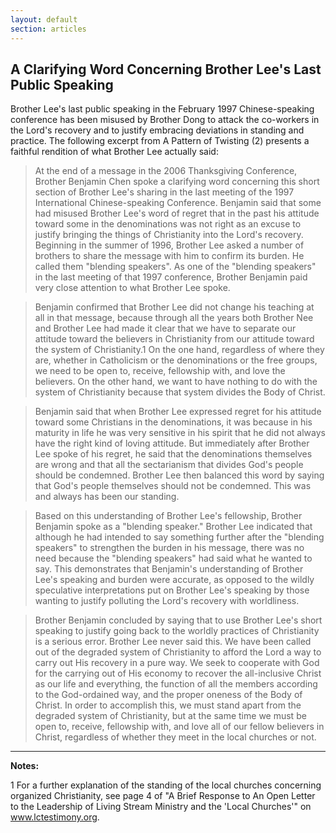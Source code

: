 ```yaml
---
layout: default
section: articles
---
```


## A Clarifying Word Concerning Brother Lee's Last Public Speaking

Brother Lee's last public speaking in the February 1997 Chinese-speaking conference has been misused by Brother Dong to attack the co-workers in the Lord's recovery and to justify embracing deviations in standing and practice. The following excerpt from A Pattern of Twisting (2) presents a faithful rendition of what Brother Lee actually said:

> At the end of a message in the 2006 Thanksgiving Conference, Brother Benjamin Chen spoke a clarifying word concerning this short section of Brother Lee's sharing in the last meeting of the 1997 International Chinese-speaking Conference. Benjamin said that some had misused Brother Lee's word of regret that in the past his attitude toward some in the denominations was not right as an excuse to justify bringing the things of Christianity into the Lord's recovery. Beginning in the summer of 1996, Brother Lee asked a number of brothers to share the message with him to confirm its burden. He called them "blending speakers". As one of the "blending speakers" in the last meeting of that 1997 conference, Brother Benjamin paid very close attention to what Brother Lee spoke.

> Benjamin confirmed that Brother Lee did not change his teaching at all in that message, because through all the years both Brother Nee and Brother Lee had made it clear that we have to separate our attitude toward the believers in Christianity from our attitude toward the system of Christianity.1 On the one hand, regardless of where they are, whether in Catholicism or the denominations or the free groups, we need to be open to, receive, fellowship with, and love the believers. On the other hand, we want to have nothing to do with the system of Christianity because that system divides the Body of Christ.

> Benjamin said that when Brother Lee expressed regret for his attitude toward some Christians in the denominations, it was because in his maturity in life he was very sensitive in his spirit that he did not always have the right kind of loving attitude. But immediately after Brother Lee spoke of his regret, he said that the denominations themselves are wrong and that all the sectarianism that divides God's people should be condemned. Brother Lee then balanced this word by saying that God's people themselves should not be condemned. This was and always has been our standing.

> Based on this understanding of Brother Lee's fellowship, Brother Benjamin spoke as a "blending speaker." Brother Lee indicated that although he had intended to say something further after the "blending speakers" to strengthen the burden in his message, there was no need because the "blending speakers" had said what he wanted to say. This demonstrates that Benjamin's understanding of Brother Lee's speaking and burden were accurate, as opposed to the wildly speculative interpretations put on Brother Lee's speaking by those wanting to justify polluting the Lord's recovery with worldliness.

> Brother Benjamin concluded by saying that to use Brother Lee's short speaking to justify going back to the worldly practices of Christianity is a serious error. Brother Lee never said this. We have been called out of the degraded system of Christianity to afford the Lord a way to carry out His recovery in a pure way. We seek to cooperate with God for the carrying out of His economy to recover the all-inclusive Christ as our life and everything, the function of all the members according to the God-ordained way, and the proper oneness of the Body of Christ. In order to accomplish this, we must stand apart from the degraded system of Christianity, but at the same time we must be open to, receive, fellowship with, and love all of our fellow believers in Christ, regardless of whether they meet in the local churches or not.

---

**Notes:**

1 For a further explanation of the standing of the local churches concerning organized Christianity, see page 4 of "A Brief Response to An Open Letter to the Leadership of Living Stream Ministry and the 'Local Churches'" on www.lctestimony.org. 